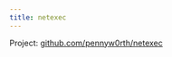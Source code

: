 ```yaml
---
title: netexec
---
```


Project: [github.com/pennyw0rth/netexec](https://github.com/pennyw0rth/netexec)
